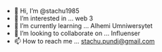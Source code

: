 - 👋 Hi, I’m @stachu1985
- 👀 I’m interested in ... web 3
- 🌱 I’m currently learning ... Alhemi Umniwersytet
- 💞️ I’m looking to collaborate on ... Influenser
- 📫 How to reach me ... stachu.pundi@gmail.com

<!---
stachu1985/stachu1985 is a ✨ special ✨ repository because its `README.md` (this file) appears on your GitHub profile.
You can click the Preview link to take a look at your changes.
--->
